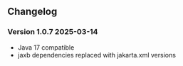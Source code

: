 ## Changelog ##

### Version 1.0.7 2025-03-14 ###
* Java 17 compatible
* jaxb dependencies replaced with jakarta.xml versions 